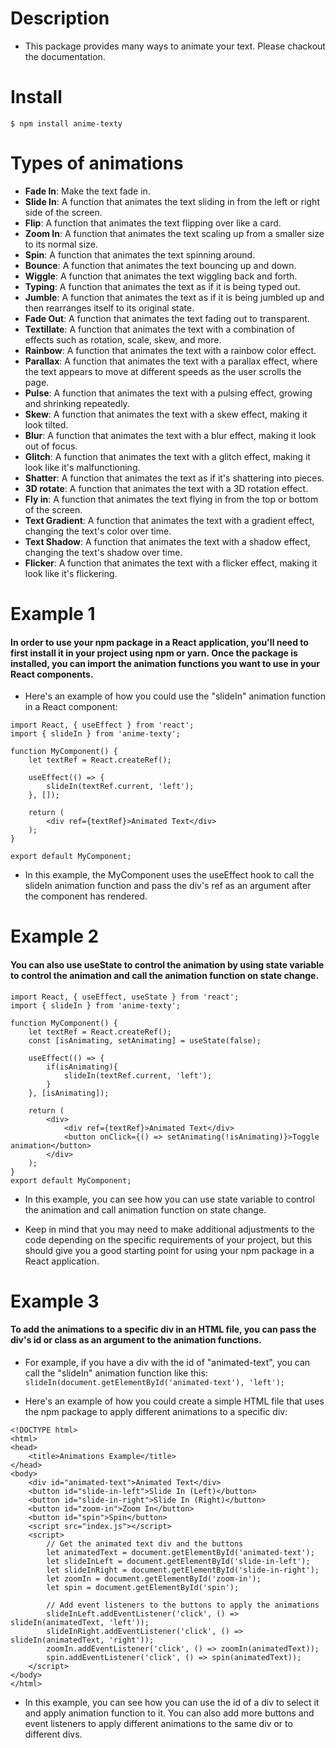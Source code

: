 # **Description**
- This package provides many ways to animate your text. Please chackout the documentation.

# Install
`$ npm install anime-texty`

# **Types of animations**
- **Fade In**: Make the text fade in.
- **Slide In**: A function that animates the text sliding in from the left or right side of the screen.
- **Flip**: A function that animates the text flipping over like a card.
- **Zoom In**: A function that animates the text scaling up from a smaller size to its normal size.
- **Spin**: A function that animates the text spinning around.
- **Bounce**: A function that animates the text bouncing up and down.
- **Wiggle**: A function that animates the text wiggling back and forth.
- **Typing**: A function that animates the text as if it is being typed out.
- **Jumble**: A function that animates the text as if it is being jumbled up and then rearranges itself to its original state.
- **Fade Out**: A function that animates the text fading out to transparent.
- **Textillate**: A function that animates the text with a combination of effects such as rotation, scale, skew, and more.
- **Rainbow**: A function that animates the text with a rainbow color effect.
- **Parallax**: A function that animates the text with a parallax effect, where the text appears to move at different speeds as the user scrolls the page.
- **Pulse**: A function that animates the text with a pulsing effect, growing and shrinking repeatedly.
- **Skew**: A function that animates the text with a skew effect, making it look tilted.
- **Blur**: A function that animates the text with a blur effect, making it look out of focus.
- **Glitch**: A function that animates the text with a glitch effect, making it look like it's malfunctioning.
- **Shatter**: A function that animates the text as if it's shattering into pieces.
- **3D rotate**: A function that animates the text with a 3D rotation effect.
- **Fly in**: A function that animates the text flying in from the top or bottom of the screen.
- **Text Gradient**: A function that animates the text with a gradient effect, changing the text's color over time.
- **Text Shadow**: A function that animates the text with a shadow effect, changing the text's shadow over time.
- **Flicker**: A function that animates the text with a flicker effect, making it look like it's flickering.


# **Example 1**

#### In order to use your npm package in a React application, you'll need to first install it in your project using npm or yarn. Once the package is installed, you can import the animation functions you want to use in your React components.

- Here's an example of how you could use the "slideIn" animation function in a React component:
```
import React, { useEffect } from 'react';
import { slideIn } from 'anime-texty';

function MyComponent() {
    let textRef = React.createRef();

    useEffect(() => {
        slideIn(textRef.current, 'left');
    }, []);

    return (
        <div ref={textRef}>Animated Text</div>
    );
}

export default MyComponent;

```

- In this example, the MyComponent uses the useEffect hook to call the slideIn animation function and pass the div's ref as an argument after the component has rendered.

# **Example 2**

####  You can also use useState to control the animation by using state variable to control the animation and call the animation function on state change.

```
import React, { useEffect, useState } from 'react';
import { slideIn } from 'anime-texty';

function MyComponent() {
    let textRef = React.createRef();
    const [isAnimating, setAnimating] = useState(false);

    useEffect(() => {
        if(isAnimating){
            slideIn(textRef.current, 'left');
        }
    }, [isAnimating]);

    return (
        <div>
            <div ref={textRef}>Animated Text</div>
            <button onClick={() => setAnimating(!isAnimating)}>Toggle animation</button>
        </div>
    );
}
export default MyComponent;

```


- In this example, you can see how you can use state variable to control the animation and call animation function on state change.

- Keep in mind that you may need to make additional adjustments to the code depending on the specific requirements of your project, but this should give you a good starting point for using your npm package in a React application.

# **Example 3**

#### To add the animations to a specific div in an HTML file, you can pass the div's id or class as an argument to the animation functions.

- For example, if you have a div with the id of "animated-text", you can call the "slideIn" animation function like this:
`slideIn(document.getElementById('animated-text'), 'left');`

- Here's an example of how you could create a simple HTML file that uses the npm package to apply different animations to a specific div:

```
<!DOCTYPE html>
<html>
<head>
    <title>Animations Example</title>
</head>
<body>
    <div id="animated-text">Animated Text</div>
    <button id="slide-in-left">Slide In (Left)</button>
    <button id="slide-in-right">Slide In (Right)</button>
    <button id="zoom-in">Zoom In</button>
    <button id="spin">Spin</button>
    <script src="index.js"></script>
    <script>
        // Get the animated text div and the buttons
        let animatedText = document.getElementById('animated-text');
        let slideInLeft = document.getElementById('slide-in-left');
        let slideInRight = document.getElementById('slide-in-right');
        let zoomIn = document.getElementById('zoom-in');
        let spin = document.getElementById('spin');

        // Add event listeners to the buttons to apply the animations
        slideInLeft.addEventListener('click', () => slideIn(animatedText, 'left'));
        slideInRight.addEventListener('click', () => slideIn(animatedText, 'right'));
        zoomIn.addEventListener('click', () => zoomIn(animatedText));
        spin.addEventListener('click', () => spin(animatedText));
    </script>
</body>
</html>
```
- In this example, you can see how you can use the id of a div to select it and apply animation function to it. You can also add more buttons and event listeners to apply different animations to the same div or to different divs.